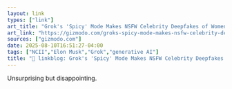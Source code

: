 ```yaml
---
layout: link
types: ["link"]
art_title: "Grok's 'Spicy' Mode Makes NSFW Celebrity Deepfakes of Women (But Not Men)"
art_link: "https://gizmodo.com/groks-spicy-mode-makes-nsfw-celebrity-deepfakes-of-women-but-not-men-2000639308"
sources: ["gizmodo.com"]
date: 2025-08-10T16:51:27-04:00
tags: ["NCII","Elon Musk","Grok","generative AI"]
title: "🔗 linkblog: Grok's 'Spicy' Mode Makes NSFW Celebrity Deepfakes of Women (But Not Men)"
---
```

Unsurprising but disappointing.